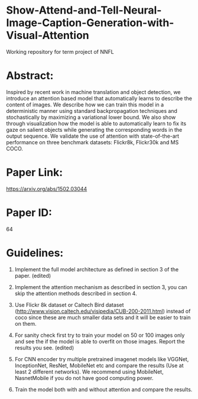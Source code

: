 # Show-Attend-and-Tell-Neural-Image-Caption-Generation-with-Visual-Attention
Working repository for term project of NNFL

# Abstract: 
Inspired by recent work in machine translation and object detection, we introduce an attention based model that automatically learns to describe the content of images. We describe how we can train this model in a deterministic manner using standard backpropagation techniques and stochastically by maximizing a variational lower bound. We also show through visualization how the model is able to automatically learn to fix its gaze on salient objects while generating the corresponding words in the output sequence. We validate the use of attention with state-of-the-art performance on three benchmark datasets: Flickr8k, Flickr30k and MS COCO.

# Paper Link: 
https://arxiv.org/abs/1502.03044

# Paper ID: 
64

# Guidelines:

1. Implement the full model architecture as defined in section 3 of the paper. (edited)

2. Implement the attention mechanism as described in section 3, you can skip the attention methods described in section 4.

3. Use Flickr 8k dataset or Caltech Bird dataset (http://www.vision.caltech.edu/visipedia/CUB-200-2011.html) instead of coco since these are much smaller data sets and it will be easier to train on them.

4. For sanity check first try to train your model on 50 or 100 images only and see the if the model is able to overfit on those images. Report the results you see. (edited)

5. For CNN encoder try multiple pretrained imagenet models like VGGNet, InceptionNet, ResNet, MobileNet etc and compare the results (Use at least 2 different networks). We recommend using MobileNet, NasnetMobile if you do not have good computing power.

6. Train the model both with and without attention and compare the results.


